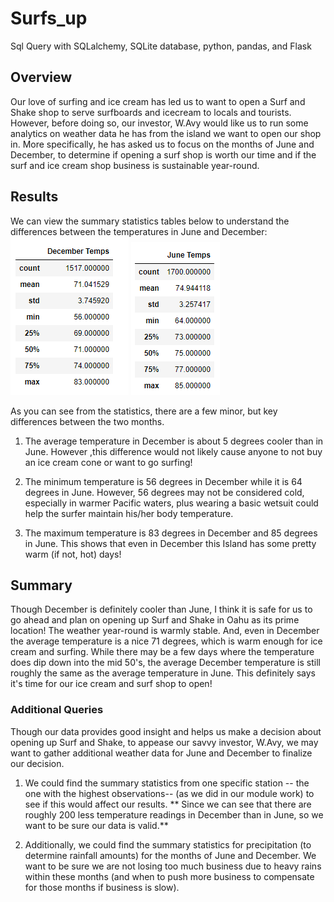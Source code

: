# Surfs_up
Sql Query with SQLalchemy, SQLite database, python, pandas, and Flask

## Overview
Our love of surfing and ice cream has led us to want to open a Surf and Shake shop to serve surfboards and icecream to locals and tourists. However, before doing so, our investor, W.Avy would like us to run some analytics on weather data he has from the island we want to open our shop in. More specifically, he has asked us to focus on the months of June and December, to determine if opening a surf shop is worth our time and if the surf and ice cream shop business is sustainable year-round.

## Results
We can view the summary statistics tables below to understand the differences between the temperatures in June and December:
![Decembber_temps](December_Temps.png)    ![June_temps](June_Temps.png)

As you can see from the statistics, there are a few minor, but key differences between the two months.
1. The average temperature in December is about 5 degrees cooler than in June. However ,this difference would not likely cause anyone to not buy an ice cream cone or want to go surfing!
   
2. The minimum temperature is 56 degrees in December while it is 64 degrees in June. However, 56 degrees may not be considered cold, especially in warmer Pacific waters, plus wearing a basic wetsuit could help the surfer maintain his/her body temperature. 

3. The maximum temperature is 83 degrees in December and 85 degrees in June. This shows that even in December this Island has some pretty warm (if not, hot) days! 

## Summary
Though December is definitely cooler than June, I think it is safe for us to go ahead and plan on opening up Surf and Shake in Oahu as its prime location! The weather year-round is warmly stable. And, even in December the average temperature is a nice 71 degrees, which is warm enough for ice cream and surfing. While there may be a few days where the temperature does dip down into the mid 50's, the average December temperature is still roughly the same as the average temperature in June. This definitely says it's time for our ice cream and surf shop to open!

### Additional Queries
Though our data provides good insight and helps us make a decision about opening up Surf and Shake, to appease our savvy investor, W.Avy, we may want to gather additional weather data for June and December to finalize our decision.

1. We could find the summary statistics from one specific station -- the one with the highest observations-- (as we did in our module work) to see if this would affect our results. ** Since we can see that there are roughly 200 less temperature readings in December than in June, so we want to be sure our data is valid.**

2. Additionally, we could find the summary statistics for precipitation (to determine rainfall amounts) for the months of June and December. We want to be sure we are not losing too much business due to heavy rains within these months (and when to push more business to compensate for those months if business is slow). 
